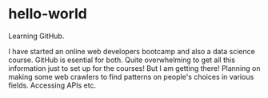 # hello-world
Learning GitHub.

I have started an online web developers bootcamp and also a data science course. GitHub is esential 
for both. Quite overwhelming to get all this information just to set up for the courses! But I am 
getting there!
Planning on making some web crawlers to find patterns on people's choices in various fields. 
Accessing APIs etc. 
